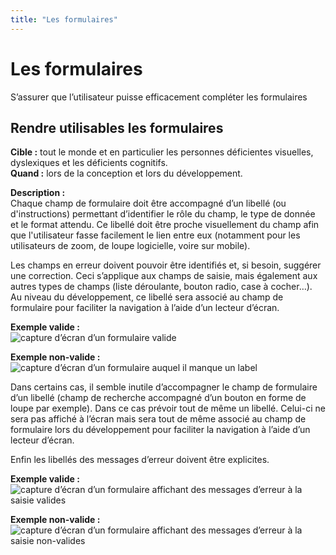 ```yaml
---
title: "Les formulaires"
---
```


# Les formulaires

<p class="lead">S’assurer que l’utilisateur puisse efficacement compléter les formulaires</p>


## Rendre utilisables les formulaires

**Cible&nbsp;:** tout le monde et en particulier les personnes déficientes visuelles, dyslexiques et les déficients cognitifs.  
**Quand&nbsp;:** lors de la conception et lors du développement.

**Description&nbsp;:**  
Chaque champ de formulaire doit être accompagné d’un libellé (ou d'instructions) permettant d’identifier le rôle du champ, le type de donnée et le format attendu. Ce libellé doit être proche visuellement du champ afin que l'utilisateur fasse facilement le lien entre eux (notamment pour les utilisateurs de zoom, de loupe logicielle, voire sur mobile). 

Les champs en erreur doivent pouvoir être identifiés et, si besoin, suggérer une correction. Ceci s’applique aux champs de saisie, mais également aux autres types de champs (liste déroulante, bouton radio, case à cocher…). Au niveau du développement, ce libellé sera associé au champ de formulaire pour faciliter la navigation à l’aide d’un lecteur d’écran.

**Exemple valide&nbsp;:**  
![capture d’écran d’un formulaire valide](../../images/formulaire.png)
  
**Exemple non-valide&nbsp;:**  
![capture d’écran d’un formulaire auquel il manque un label](../../images/formulaire2.png)

Dans certains cas, il semble inutile d’accompagner le champ de formulaire d’un libellé (champ de recherche accompagné d’un bouton en forme de loupe par exemple). Dans ce cas prévoir tout de même un libellé. Celui-ci ne sera pas affiché à l’écran mais sera tout de même associé au champ de formulaire lors du développement pour faciliter la navigation à l’aide d’un lecteur d’écran.

Enfin les libellés des messages d’erreur doivent être explicites.

**Exemple valide&nbsp;:**  
![capture d’écran d’un formulaire affichant des messages d’erreur à la saisie valides](../../images/formulaire-ok.png)  

**Exemple non-valide&nbsp;:**  
![capture d’écran d’un formulaire affichant des messages d’erreur à la saisie non-valides](../../images/formulaire-ko.png)
